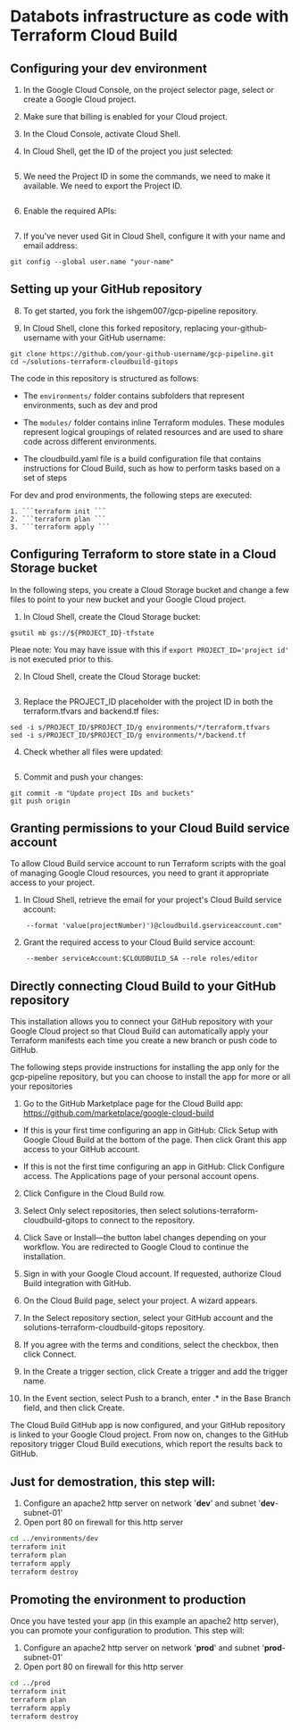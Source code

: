 # Databots infrastructure as code with Terraform Cloud Build

## Configuring your **dev** environment

1. In the Google Cloud Console, on the project selector page, select or create a Google Cloud project.

2. Make sure that billing is enabled for your Cloud project.

3. In the Cloud Console, activate Cloud Shell.

4. In Cloud Shell, get the ID of the project you just selected:
```gcloud config get-value project 
```

5. We need the Project ID in some the commands, we need to make it available. We need to export the Project ID.
``` export PROJECT_ID='project_id'
```
6. Enable the required APIs:

``` gcloud services enable cloudbuild.googleapis.com compute.googleapis.com

```
7. If you've never used Git in Cloud Shell, configure it with your name and email address:

```git config --global user.email "your-email-address"
git config --global user.name "your-name"
```


## Setting up your GitHub repository
8. To get started, you fork the ishgem007/gcp-pipeline repository.

9. In Cloud Shell, clone this forked repository, replacing your-github-username with your GitHub username:

```cd ~
git clone https://github.com/your-github-username/gcp-pipeline.git
cd ~/solutions-terraform-cloudbuild-gitops
```

The code in this repository is structured as follows:

- The ```environments/``` folder contains subfolders that represent environments, such as dev and prod

- The ```modules/``` folder contains inline Terraform modules. These modules represent logical groupings of related resources and are used to share code across different environments.

- The cloudbuild.yaml file is a build configuration file that contains instructions for Cloud Build, such as how to perform tasks based on a set of steps

For dev and prod environments, the following steps are executed:

    1. ```terraform init ```
    2. ```terraform plan ```
    3. ```terraform apply ```

## Configuring Terraform to store state in a Cloud Storage bucket

In the following steps, you create a Cloud Storage bucket and change a few files to point to your new bucket and your Google Cloud project.

1. In Cloud Shell, create the Cloud Storage bucket:

```PROJECT_ID=$(gcloud config get-value project)
gsutil mb gs://${PROJECT_ID}-tfstate
```

Pleae note: You may have issue with this if ```export PROJECT_ID='project id' ``` is not executed prior to this.

2. In Cloud Shell, create the Cloud Storage bucket:
```gsutil versioning set on gs://${PROJECT_ID}-tfstate
````

3. Replace the PROJECT_ID placeholder with the project ID in both the terraform.tfvars and backend.tf files:

```cd ~/gcp-pipeline
sed -i s/PROJECT_ID/$PROJECT_ID/g environments/*/terraform.tfvars
sed -i s/PROJECT_ID/$PROJECT_ID/g environments/*/backend.tf
```

4. Check whether all files were updated:

```git status
```

5. Commit and push your changes:

```git add --all
git commit -m "Update project IDs and buckets"
git push origin 
```

## Granting permissions to your Cloud Build service account

To allow Cloud Build service account to run Terraform scripts with the goal of managing Google Cloud resources, you need to grant it appropriate access to your project. 

1. In Cloud Shell, retrieve the email for your project's Cloud Build service account:

```CLOUDBUILD_SA="$(gcloud projects describe $PROJECT_ID \
    --format 'value(projectNumber)')@cloudbuild.gserviceaccount.com"
```

2. Grant the required access to your Cloud Build service account:
```gcloud projects add-iam-policy-binding $PROJECT_ID \
    --member serviceAccount:$CLOUDBUILD_SA --role roles/editor
```

## Directly connecting Cloud Build to your GitHub repository
This installation allows you to connect your GitHub repository with your Google Cloud project so that Cloud Build can automatically apply your Terraform manifests each time you create a new branch or push code to GitHub.

The following steps provide instructions for installing the app only for the gcp-pipeline repository, but you can choose to install the app for more or all your repositories

1. Go to the GitHub Marketplace page for the Cloud Build app:
https://github.com/marketplace/google-cloud-build

- If this is your first time configuring an app in GitHub: Click Setup with Google Cloud Build at the bottom of the page. Then click Grant this app access to your GitHub account.

- If this is not the first time configuring an app in GitHub: Click Configure access. The Applications page of your personal account opens.

2. Click Configure in the Cloud Build row.

3. Select Only select repositories, then select solutions-terraform-cloudbuild-gitops to connect to the repository.

4. Click Save or Install—the button label changes depending on your workflow. You are redirected to Google Cloud to continue the installation.

5. Sign in with your Google Cloud account. If requested, authorize Cloud Build integration with GitHub.

6. On the Cloud Build page, select your project. A wizard appears.

7. In the Select repository section, select your GitHub account and the solutions-terraform-cloudbuild-gitops repository.

8. If you agree with the terms and conditions, select the checkbox, then click Connect.

9. In the Create a trigger section, click Create a trigger and add the trigger name.

10. In the Event section, select Push to a branch, enter .* in the Base Branch field, and then click Create.

The Cloud Build GitHub app is now configured, and your GitHub repository is linked to your Google Cloud project. From now on, changes to the GitHub repository trigger Cloud Build executions, which report the results back to GitHub.




## Just for demostration, this step will:
 1. Configure an apache2 http server on network '**dev**' and subnet '**dev**-subnet-01'
 2. Open port 80 on firewall for this http server 


```bash
cd ../environments/dev
terraform init
terraform plan
terraform apply
terraform destroy
```

## Promoting the environment to **production**

Once you have tested your app (in this example an apache2 http server), you can promote your configuration to prodution. This step will:
 1. Configure an apache2 http server on network '**prod**' and subnet '**prod**-subnet-01'
 2. Open port 80 on firewall for this http server 

```bash
cd ../prod
terraform init
terraform plan
terraform apply
terraform destroy
```
